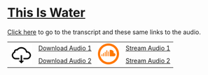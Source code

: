 # [This Is Water](./this-is-water.md)

[Click here](./this-is-water.md) to go to the transcript and these same links to the audio.

<table>
  <tr>
    <td rowspan="2">
      <img src="./assets/download-from-cloud-icon.png" height="50" width="50" />
    </td>
    <td>
      <a
        alt="Download part 1 audio"
        href="https://github.com/reeddunkle/this-is-water/raw/master/assets/audio--part-1.mp3"
      >Download Audio 1</a>
    </td>
    <td rowspan="2">
      <a
        alt="Link to part 1 audio"
        href="https://soundcloud.com/brainpicker/david-foster-wallace-this-is-water-1"
      >
        <img src="./assets/soundcloud-icon.png" alt="Open in Soundcloud" height="50" width="50" />
      </a>
    </td>
    <td>
      <a
        alt="Link to part 1 audio"
        href="https://soundcloud.com/brainpicker/david-foster-wallace-this-is-water-1"
      >Stream Audio 1</a>
    </td>
  </tr>
  <tr>
    <td>
      <a
        alt="Download part 2 audio"
        href="https://github.com/reeddunkle/this-is-water/raw/master/assets/audio--part-2.mp3"
      >Download Audio 2</a>
    </td>
    <td>
      <a
        alt="Link to part 2 audio"
        href="https://soundcloud.com/brainpicker/david-foster-wallace-this-is-water-2"
      >Stream Audio 2</a>
    </td>
  </tr>
</table>
